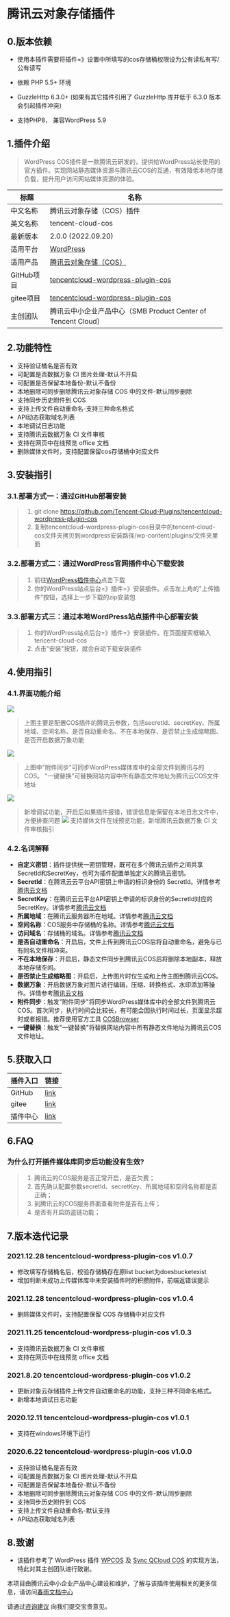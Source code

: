 # 腾讯云对象存储插件

## 0.版本依赖
- 使用本插件需要将插件=》设置中所填写的cos存储桶权限设为公有读私有写/公有读写

- 依赖 PHP 5.5+ 环境

- GuzzleHttp 6.3.0+ (如果有其它插件引用了 GuzzleHttp 库并低于 6.3.0 版本会引起插件冲突)

- 支持PHP8， 兼容WordPress 5.9

## 1.插件介绍
> WordPress COS插件是一款腾讯云研发的，提供给WordPress站长使用的官方插件。实现网站静态媒体资源与腾讯云COS的互通，有效降低本地存储负载，提升用户访问网站媒体资源的体验。

| 标题       | 名称                                                                                                              |
| ---------- |-----------------------------------------------------------------------------------------------------------------|
| 中文名称   | 腾讯云对象存储（COS）插件                                                                                                  |
| 英文名称   | tencent-cloud-cos                                                                                               |
| 最新版本   | 2.0.0 (2022.09.20)                                                                                              |
| 适用平台   | [WordPress](https://wordpress.org/)                                                                             |
| 适用产品   | [腾讯云对象存储（COS）](https://cloud.tencent.com/product/cos)                                                           |
| GitHub项目 | [tencentcloud-wordpress-plugin-cos](https://github.com/Tencent-Cloud-Plugins/tencentcloud-wordpress-plugin-cos) |
| gitee项目 | [tencentcloud-wordpress-plugin-cos](https://gitee.com/Tencent-Cloud-Plugins/tencentcloud-wordpress-plugin-cos)  |
| 主创团队   | 腾讯云中小企业产品中心（SMB Product Center of Tencent Cloud）                                                                |


## 2.功能特性

- 支持验证桶名是否有效
- 可配置是否数据万象 CI 图片处理-默认不开启
- 可配置是否保留本地备份-默认不备份
- 本地删除可同步删除腾讯云对象存储 COS 中的文件-默认同步删除
- 支持同步历史附件到 COS
- 支持上传文件自动重命名-支持三种命名格式
- API动态获取域名列表
- 本地调试日志功能
- 支持腾讯云数据万象 CI 文件审核
- 支持在网页中在线预览 office 文档
- 删除媒体文件时，支持配置保留cos存储桶中对应文件

## 3.安装指引

### 3.1.部署方式一：通过GitHub部署安装

> 1. git clone https://github.com/Tencent-Cloud-Plugins/tencentcloud-wordpress-plugin-cos
> 2. 复制tencentcloud-wordpress-plugin-cos目录中的tencent-cloud-cos文件夹拷贝到wordpress安装路径/wp-content/plugins/文件夹里面

### 3.2.部署方式二：通过WordPress官网插件中心下载安装

> 1. 前往[WordPress插件中心](https://wordpress.org/plugins/tencent-cloud-cos/)点击下载
> 2. 你的WordPress站点后台=》插件=》安装插件。点击左上角的"上传插件"按钮，选择上一步下载的zip安装包

### 3.3.部署方式三：通过本地WordPress站点插件中心部署安装

> 1. 你的WordPress站点后台=》插件=》安装插件。在页面搜索框输入tencent-cloud-cos
> 2. 点击"安装"按钮，就会自动下载安装插件

## 4.使用指引

### 4.1.界面功能介绍

![](./images/cos1.png)
> 上图主要是配置COS插件的腾讯云参数，包括secretId、secretKey、所属地域、空间名称、是否自动重命名、不在本地保存、是否禁止生成缩略图、是否开启数据万象功能

![](./images/cos2.png)
> 上图中"附件同步"可同步WordPress媒体库中的全部文件到腾讯与的COS。 "一键替换"可替换网站内容中所有静态文件地址为腾讯云COS文件地址

![](./images/cos3.png)
> 新增调试功能，开启后如果插件报错，错误信息能保留在本地日志文件中，方便排查问题
![](./images/cos4.png)
> 支持媒体文件在线预览功能，新增腾讯云数据万象 CI 文件审核指引

### 4.2.名词解释

- **自定义密钥**：插件提供统一密钥管理，既可在多个腾讯云插件之间共享SecretId和SecretKey，也可为插件配置单独定义的腾讯云密钥。
- **SecretId**：在腾讯云云平台API密钥上申请的标识身份的 SecretId。详情参考[腾讯云文档](https://cloud.tencent.com/document/product)
- **SecretKey**：在腾讯云云平台API密钥上申请的标识身份的SecretId对应的SecretKey。详情参考[腾讯云文档](https://cloud.tencent.com/document/product)
- **所属地域**：在腾讯云服务器所在地域。详情参考[腾讯云文档](https://cloud.tencent.com/document/product/457/44232)
- **空间名称**：COS服务中存储桶的名称。详情参考[腾讯云文档](https://cloud.tencent.com/document/product/436/41153)
- **访问域名**：存储桶的域名。详情参考[腾讯云文档](https://cloud.tencent.com/document/product/436/6224)
- **是否自动重命名**：开启后，文件上传到腾讯云COS后将自动重命名，避免与已有同名文件相冲突。
- **不在本地保存**：开启后，静态文件同步到腾讯云COS后将删除本地副本，释放本地存储空间。
- **是否禁止生成缩略图**：开启后，上传图片时仅生成和上传主图到腾讯云COS。
- **数据万象**：开启数据万象对图片进行编辑，压缩、转换格式、水印添加等操作。详情参考[腾讯云文档](https://cloud.tencent.com/document/product/460/36540)
- **附件同步**：触发"附件同步"将同步WordPress媒体库中的全部文件到腾讯云COS。首次同步，执行时间会比较长，有可能会因执行时间过长，页面显示超时或者报错。推荐使用官方工具 [COSBrowser](https://cloud.tencent.com/document/product/436/11366)
- **一键替换**：触发"一键替换"将替换网站内容中所有静态文件地址为腾讯云COS文件地址。

## 5.获取入口

| 插件入口          | 链接                                                         |
| ----------------- | ------------------------------------------------------------ |
| GitHub            | [link](https://github.com/Tencent-Cloud-Plugins/tencentcloud-wordpress-plugin-cos)    |
| gitee             | [link](https://gitee.com/Tencent-Cloud-Plugins/tencentcloud-wordpress-plugin-cos)    |
| 插件中心  | [link](https://wordpress.org/plugins/tencent-cloud-cos) |

## 6.FAQ

### 为什么打开插件媒体库同步后功能没有生效?
> 1. 腾讯云的COS服务是否正常开启，是否欠费；  
> 2. 首先确认配置参数secretId、secretKey、所属地域和空间名称都是否正确；
> 3. 到腾讯云的COS服务界面查看附件是否有上传；
> 4. 是否有开启防盗链功能；

## 7.版本迭代记录
### 2021.12.28 tencentcloud-wordpress-plugin-cos v1.0.7
- 修改填写存储桶名后，校验存储桶存在原list bucket为doesbucketexist
- 增加判断未成功上传媒体库中未安装插件时的积攒附件，前端返错误提示

### 2021.12.28 tencentcloud-wordpress-plugin-cos v1.0.4
- 删除媒体文件时，支持配置保留 COS 存储桶中对应文件

### 2021.11.25 tencentcloud-wordpress-plugin-cos v1.0.3
- 支持腾讯云数据万象 CI 文件审核
- 支持在网页中在线预览 office 文档

### 2021.8.20 tencentcloud-wordpress-plugin-cos v1.0.2
- 更新对象云存储插件上传文件自动重命名的功能，支持三种不同命名格式。
- 新增本地调试日志功能

### 2020.12.11 tencentcloud-wordpress-plugin-cos v1.0.1
- 支持在windows环境下运行

### 2020.6.22 tencentcloud-wordpress-plugin-cos v1.0.0
- 支持验证桶名是否有效
- 可配置是否数据万象 CI 图片处理-默认不开启
- 可配置是否保留本地备份-默认不备份
- 本地删除可同步删除腾讯云对象存储 COS 中的文件-默认同步删除
- 支持同步历史附件到 COS
- 支持上传文件自动重命名-默认支持
- API动态获取域名列表

## 8.致谢

- 该插件参考了 WordPress 插件 [WPCOS](https://github.com/lezaiyun/wpcos) 及 [Sync QCloud COS](https://github.com/sy-records/wordpress-qcloud-cos) 的实现方法，特此对其主创团队进行致谢。

本项目由腾讯云中小企业产品中心建设和维护，了解与该插件使用相关的更多信息，请访问[春雨文档中心](https://openapp.qq.com/docs/Wordpress/cos.html) 

请通过[咨询建议](https://da.do/y0rp) 向我们提交宝贵意见。
